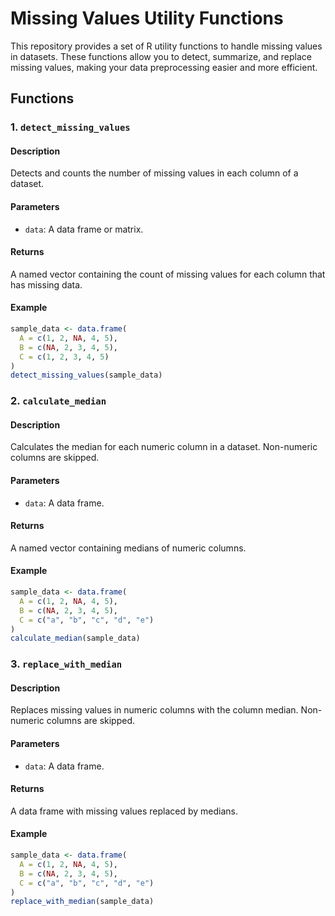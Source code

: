 # Missing Values Utility Functions

This repository provides a set of R utility functions to handle missing values in datasets. These functions allow you to detect, summarize, and replace missing values, making your data preprocessing easier and more efficient.

## Functions

### 1. `detect_missing_values`

#### Description
Detects and counts the number of missing values in each column of a dataset.

#### Parameters
- `data`: A data frame or matrix.

#### Returns
A named vector containing the count of missing values for each column that has missing data.

#### Example
```R
sample_data <- data.frame(
  A = c(1, 2, NA, 4, 5),
  B = c(NA, 2, 3, 4, 5),
  C = c(1, 2, 3, 4, 5)
)
detect_missing_values(sample_data)
```

### 2. `calculate_median`

#### Description
Calculates the median for each numeric column in a dataset. Non-numeric columns are skipped.

#### Parameters
- `data`: A data frame.

#### Returns
A named vector containing medians of numeric columns.

#### Example
```R
sample_data <- data.frame(
  A = c(1, 2, NA, 4, 5),
  B = c(NA, 2, 3, 4, 5),
  C = c("a", "b", "c", "d", "e")
)
calculate_median(sample_data)
```

### 3. `replace_with_median`

#### Description
Replaces missing values in numeric columns with the column median. Non-numeric columns are skipped.

#### Parameters
- `data`: A data frame.

#### Returns
A data frame with missing values replaced by medians.

#### Example
```R
sample_data <- data.frame(
  A = c(1, 2, NA, 4, 5),
  B = c(NA, 2, 3, 4, 5),
  C = c("a", "b", "c", "d", "e")
)
replace_with_median(sample_data)
```


